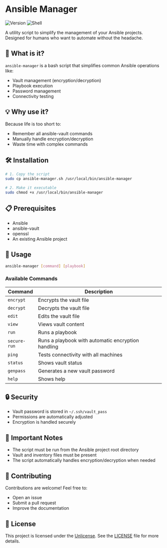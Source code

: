 # Ansible Manager

![Version](https://img.shields.io/badge/version-1.0-blue)
![Shell](https://img.shields.io/badge/shell-bash-green)

A utility script to simplify the management of your Ansible projects. Designed for humans who want to automate without the headache.

## 🚀 What is it?

`ansible-manager` is a bash script that simplifies common Ansible operations like:
- Vault management (encryption/decryption)
- Playbook execution
- Password management
- Connectivity testing

## 💡 Why use it?

Because life is too short to:
- Remember all ansible-vault commands
- Manually handle encryption/decryption
- Waste time with complex commands

## 🛠 Installation

```bash
# 1. Copy the script
sudo cp ansible-manager.sh /usr/local/bin/ansible-manager

# 2. Make it executable
sudo chmod +x /usr/local/bin/ansible-manager
```

## 📋 Prerequisites

- Ansible
- ansible-vault
- openssl
- An existing Ansible project

## 🎯 Usage

```bash
ansible-manager [command] [playbook]
```

### Available Commands

| Command | Description |
|----------|-------------|
| `encrypt` | Encrypts the vault file |
| `decrypt` | Decrypts the vault file |
| `edit` | Edits the vault file |
| `view` | Views vault content |
| `run` | Runs a playbook |
| `secure-run` | Runs a playbook with automatic encryption handling |
| `ping` | Tests connectivity with all machines |
| `status` | Shows vault status |
| `genpass` | Generates a new vault password |
| `help` | Shows help |

## 🔒 Security

- Vault password is stored in `~/.ssh/vault_pass`
- Permissions are automatically adjusted
- Encryption is handled securely

## 📝 Important Notes

- The script must be run from the Ansible project root directory
- Vault and inventory files must be present
- The script automatically handles encryption/decryption when needed

## 🤝 Contributing

Contributions are welcome! Feel free to:
- Open an issue
- Submit a pull request
- Improve the documentation

## 📜 License

This project is licensed under the [Unlicense](https://unlicense.org/). See the [LICENSE](./LICENSE) file for more details.
